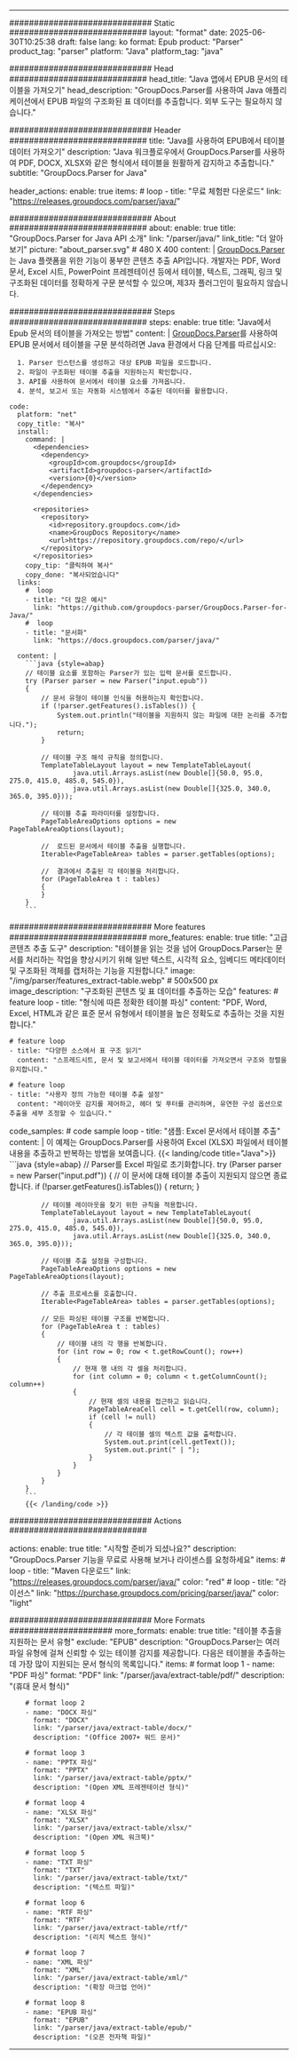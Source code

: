 


---
############################# Static ############################
layout: "format"
date:  2025-06-30T10:25:38
draft: false
lang: ko
format: Epub
product: "Parser"
product_tag: "parser"
platform: "Java"
platform_tag: "java"

############################# Head ############################
head_title: "Java 앱에서 EPUB 문서의 테이블을 가져오기"
head_description: "GroupDocs.Parser를 사용하여 Java 애플리케이션에서 EPUB 파일의 구조화된 표 데이터를 추출합니다. 외부 도구는 필요하지 않습니다."

############################# Header ############################
title: "Java를 사용하여 EPUB에서 테이블 데이터 가져오기" 
description: "Java 워크플로우에서 GroupDocs.Parser를 사용하여 PDF, DOCX, XLSX와 같은 형식에서 테이블을 원활하게 감지하고 추출합니다."
subtitle: "GroupDocs.Parser for Java" 

header_actions:
  enable: true
  items:
    #  loop
    - title: "무료 체험판 다운로드"
      link: "https://releases.groupdocs.com/parser/java/"
      
############################# About ############################
about:
    enable: true
    title: "GroupDocs.Parser for Java API 소개"
    link: "/parser/java/"
    link_title: "더 알아보기"
    picture: "about_parser.svg" # 480 X 400
    content: |
       [GroupDocs.Parser](/parser/java/)는 Java 플랫폼을 위한 기능이 풍부한 콘텐츠 추출 API입니다. 개발자는 PDF, Word 문서, Excel 시트, PowerPoint 프레젠테이션 등에서 테이블, 텍스트, 그래픽, 링크 및 구조화된 데이터를 정확하게 구문 분석할 수 있으며, 제3자 플러그인이 필요하지 않습니다.

############################# Steps ############################
steps:
    enable: true
    title: "Java에서 Epub 문서의 테이블을 가져오는 방법"
    content: |
      [GroupDocs.Parser](/parser/java/)를 사용하여 EPUB 문서에서 테이블을 구문 분석하려면 Java 환경에서 다음 단계를 따르십시오:
      
      1. Parser 인스턴스를 생성하고 대상 EPUB 파일을 로드합니다.
      2. 파일이 구조화된 테이블 추출을 지원하는지 확인합니다.
      3. API를 사용하여 문서에서 테이블 요소를 가져옵니다.
      4. 분석, 보고서 또는 자동화 시스템에서 추출된 데이터를 활용합니다.
   
    code:
      platform: "net"
      copy_title: "복사"
      install:
        command: |
          <dependencies>
            <dependency>
              <groupId>com.groupdocs</groupId>
              <artifactId>groupdocs-parser</artifactId>
              <version>{0}</version>
            </dependency>
          </dependencies>

          <repositories>
            <repository>
              <id>repository.groupdocs.com</id>
              <name>GroupDocs Repository</name>
              <url>https://repository.groupdocs.com/repo/</url>
            </repository>
          </repositories>
        copy_tip: "클릭하여 복사"
        copy_done: "복사되었습니다"
      links:
        #  loop
        - title: "더 많은 예시"
          link: "https://github.com/groupdocs-parser/GroupDocs.Parser-for-Java/"
        #  loop
        - title: "문서화"
          link: "https://docs.groupdocs.com/parser/java/"
          
      content: |
        ```java {style=abap}
        // 테이블 요소를 포함하는 Parser가 있는 입력 문서를 로드합니다.
        try (Parser parser = new Parser("input.epub"))
        {
            // 문서 유형이 테이블 인식을 허용하는지 확인합니다.
            if (!parser.getFeatures().isTables()) {
                System.out.println("테이블을 지원하지 않는 파일에 대한 논리를 추가합니다.");
                return;
            }

            // 테이블 구조 해석 규칙을 정의합니다.
            TemplateTableLayout layout = new TemplateTableLayout(
                    java.util.Arrays.asList(new Double[]{50.0, 95.0, 275.0, 415.0, 485.0, 545.0}),
                    java.util.Arrays.asList(new Double[]{325.0, 340.0, 365.0, 395.0}));

            // 테이블 추출 파라미터를 설정합니다.
            PageTableAreaOptions options = new PageTableAreaOptions(layout);

            //  로드된 문서에서 테이블 추출을 실행합니다.
            Iterable<PageTableArea> tables = parser.getTables(options);

            //  결과에서 추출된 각 테이블을 처리합니다.
            for (PageTableArea t : tables) 
            {
            }
        }
        ```            

############################# More features ############################
more_features:
  enable: true
  title: "고급 콘텐츠 추출 도구"
  description: "테이블을 읽는 것을 넘어 GroupDocs.Parser는 문서를 처리하는 작업을 향상시키기 위해 일반 텍스트, 시각적 요소, 임베디드 메타데이터 및 구조화된 객체를 캡처하는 기능을 지원합니다."
  image: "/img/parser/features_extract-table.webp" # 500x500 px
  image_description: "구조화된 콘텐츠 및 표 데이터를 추출하는 모습"
  features:
    # feature loop
    - title: "형식에 따른 정확한 테이블 파싱"
      content: "PDF, Word, Excel, HTML과 같은 표준 문서 유형에서 테이블을 높은 정확도로 추출하는 것을 지원합니다."

    # feature loop
    - title: "다양한 소스에서 표 구조 읽기"
      content: "스프레드시트, 문서 및 보고서에서 테이블 데이터를 가져오면서 구조와 정렬을 유지합니다."

    # feature loop
    - title: "사용자 정의 가능한 테이블 추출 설정"
      content: "레이아웃 감지를 제어하고, 헤더 및 푸터를 관리하며, 유연한 구성 옵션으로 추출을 세부 조정할 수 있습니다."
      
  code_samples:
    # code sample loop
    - title: "샘플: Excel 문서에서 테이블 추출"
      content: |
        이 예제는 GroupDocs.Parser를 사용하여 Excel (XLSX) 파일에서 테이블 내용을 추출하고 반복하는 방법을 보여줍니다.
        {{< landing/code title="Java">}}
        ```java {style=abap}
        //  Parser를 Excel 파일로 초기화합니다.
        try (Parser parser = new Parser("input.pdf"))
        {
            // 이 문서에 대해 테이블 추출이 지원되지 않으면 종료합니다.
            if (!parser.getFeatures().isTables())
            {
                return;
            }

            // 테이블 레이아웃을 찾기 위한 규칙을 적용합니다.
            TemplateTableLayout layout = new TemplateTableLayout(
                    java.util.Arrays.asList(new Double[]{50.0, 95.0, 275.0, 415.0, 485.0, 545.0}),
                    java.util.Arrays.asList(new Double[]{325.0, 340.0, 365.0, 395.0}));

            // 테이블 추출 설정을 구성합니다.
            PageTableAreaOptions options = new PageTableAreaOptions(layout);

            // 추출 프로세스를 호출합니다.
            Iterable<PageTableArea> tables = parser.getTables(options);

            // 모든 파싱된 테이블 구조를 반복합니다.
            for (PageTableArea t : tables)
            {
                // 테이블 내의 각 행을 반복합니다.
                for (int row = 0; row < t.getRowCount(); row++)
                {
                    // 현재 행 내의 각 셀을 처리합니다.
                    for (int column = 0; column < t.getColumnCount(); column++) 
                    {
                        // 현재 셀의 내용을 접근하고 읽습니다.
                        PageTableAreaCell cell = t.getCell(row, column);
                        if (cell != null)
                        {
                            // 각 테이블 셀의 텍스트 값을 출력합니다.
                            System.out.print(cell.getText());
                            System.out.print(" | ");
                        }
                    }
                }
            }
        }
        ```
        {{< /landing/code >}}


############################# Actions ############################

actions:
  enable: true
  title: "시작할 준비가 되셨나요?"
  description: "GroupDocs.Parser 기능을 무료로 사용해 보거나 라이센스를 요청하세요"
  items:
    #  loop
    - title: "Maven 다운로드"
      link: "https://releases.groupdocs.com/parser/java/"
      color: "red"
        #  loop
    - title: "라이선스"
      link: "https://purchase.groupdocs.com/pricing/parser/java/"
      color: "light"


############################# More Formats #####################
more_formats:
    enable: true
    title: "테이블 추출을 지원하는 문서 유형"
    exclude: "EPUB"
    description: "GroupDocs.Parser는 여러 파일 유형에 걸쳐 신뢰할 수 있는 테이블 감지를 제공합니다. 다음은 테이블을 추출하는 데 가장 많이 지원되는 문서 형식의 목록입니다."
    items: 
        # format loop 1
        - name: "PDF 파싱"
          format: "PDF"
          link: "/parser/java/extract-table/pdf/"
          description: "(휴대 문서 형식)"
          
        # format loop 2
        - name: "DOCX 파싱"
          format: "DOCX"
          link: "/parser/java/extract-table/docx/"
          description: "(Office 2007+ 워드 문서)"
          
        # format loop 3
        - name: "PPTX 파싱"
          format: "PPTX"
          link: "/parser/java/extract-table/pptx/"
          description: "(Open XML 프레젠테이션 형식)"
          
        # format loop 4
        - name: "XLSX 파싱"
          format: "XLSX"
          link: "/parser/java/extract-table/xlsx/"
          description: "(Open XML 워크북)"
          
        # format loop 5
        - name: "TXT 파싱"
          format: "TXT"
          link: "/parser/java/extract-table/txt/"
          description: "(텍스트 파일)"
          
        # format loop 6
        - name: "RTF 파싱"
          format: "RTF"
          link: "/parser/java/extract-table/rtf/"
          description: "(리치 텍스트 형식)"
          
        # format loop 7
        - name: "XML 파싱"
          format: "XML"
          link: "/parser/java/extract-table/xml/"
          description: "(확장 마크업 언어)"
          
        # format loop 8
        - name: "EPUB 파싱"
          format: "EPUB"
          link: "/parser/java/extract-table/epub/"
          description: "(오픈 전자책 파일)"
         
          

---